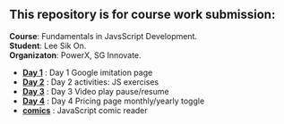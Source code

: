## This repository is for course work submission:
**Course**: Fundamentals in JavsScript Development.
<br>**Student**: Lee Sik On.
<br>**Organizaton**: PowerX, SG Innovate.


- [**Day 1**](Day%201/) : Day 1 Google imitation page
- [**Day 2**](Day%202/) : Day 2 activities: JS exercises
- [**Day 3**](Day%203/) : Day 3 Video play pause/resume
- [**Day 4**](Day%204/) : Day 4 Pricing page monthly/yearly toggle
- [**comics**](comics/) : JavaScript comic reader

